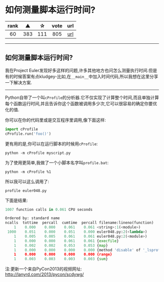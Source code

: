 # 如何测量脚本运行时间?

| rank | ▲ | ✰ | vote | url |
|:-:|:-:|:-:|:-:|:-:|
|  60 | 383 | 111 | 805 | [url](http://stackoverflow.com/questions/582336/how-can-you-profile-a-python-script) |

***

## 如何测量脚本运行时间?

我在Project Euler发现好多这样的问题,许多其他地方也问怎么测量执行时间.但是有的时候答案有点kludgey-比如,在`__main__`中加入时间代码,所以我想在这里分享一下解决方案.

***

Python自带了一个叫`cProfile`的分析器.它不仅实现了计算整个时间,而且单独计算每个函数运行时间,并且告诉你这个函数被调用多少次,它可以很容易的确定你要优化的值.

你可以在你的代码里或是交互程序里调用,像下面这样:

```python
import cProfile
cProfile.run('foo()')
```

更有用的是,你可以在运行脚本的时候用`cProfile`:

```
python -m cProfile myscript.py
```

为了使用更简单,我做了一个小脚本名字叫`profile.bat`:

```
python -m cProfile %1
```

所以我可以这么调用了:

```
profile euler048.py
```

下面是结果:

```python
1007 function calls in 0.061 CPU seconds

Ordered by: standard name
ncalls  tottime  percall  cumtime  percall filename:lineno(function)
    1    0.000    0.000    0.061    0.061 <string>:1(<module>)
 1000    0.051    0.000    0.051    0.000 euler048.py:2(<lambda>)
    1    0.005    0.005    0.061    0.061 euler048.py:2(<module>)
    1    0.000    0.000    0.061    0.061 {execfile}
    1    0.002    0.002    0.053    0.053 {map}
    1    0.000    0.000    0.000    0.000 {method 'disable' of '_lsprof.Profiler objects}
    1    0.000    0.000    0.000    0.000 {range}
    1    0.003    0.003    0.003    0.003 {sum}
```

注:更新一个来自PyCon2013的视频网址:  http://lanyrd.com/2013/pycon/scdywg/